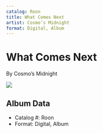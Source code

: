 ```yaml
---
catalog: Roon
title: What Comes Next
artist: Cosmo’s Midnight
format: Digital, Album
---
```


# What Comes Next

By Cosmo’s Midnight

![](../../assets/albumcovers/Cosmo’s_Midnight-What_Comes_Next.png)

## Album Data

- Catalog #: Roon
- Format: Digital, Album

